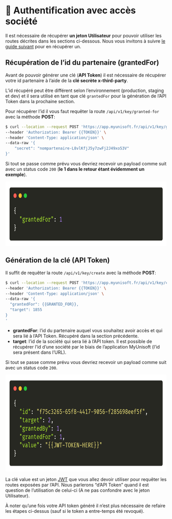 # 🔸 Authentification avec accès société

Il est nécessaire de récupérer **un jeton Utilisateur** pour pouvoir utiliser les routes décrites dans les sections ci-dessous. Nous vous invitons à suivre [le guide suivant](./user.md) pour en récupérer un.

## Récupération de l’id du partenaire (grantedFor)
Avant de pouvoir générer une clé (**API Token**) il est nécessaire de récupérer votre id partenaire à l’aide de la **clé secrète x-third-party**.

L’id récupéré peut être différent selon l’environnement (production, staging et dev) et  il sera utilisé en tant que clé `grantedFor` pour la génération de l’API Token dans la prochaine section.

Pour récupérer l’id il vous faut requêter la route `/api/v1/key/granted-for` avec la méthode **POST**:
```bash
$ curl --location --request POST 'https://app.myunisoft.fr/api/v1/key/granted-for' \
--header 'Authorization: Bearer {{TOKEN}}' \
--header 'Content-Type: application/json' \
--data-raw '{
    "secret": "nompartenaire-L8vlKfjJ5y7zwFj2J49xo53V"
}'
```

Si tout se passe comme  prévu vous devriez recevoir un payload comme suit avec un status code `200` (**le 1 dans le retour étant évidemment un exemple**). 
<p align="center">
<img src="../images/societe_auth_granted.png" height="200">
</p>

## Génération de la clé (API Token)

Il suffit de requêter la route `/api/v1/key/create` avec la méthode **POST**:
```bash
$ curl --location --request POST 'https://app.myunisoft.fr/api/v1/key/create' \
--header 'Authorization: Bearer {{TOKEN}}' \
--header 'Content-Type: application/json' \
--data-raw '{
  "grantedFor": {{GRANTED_FOR}},
  "target": 1855
}
'
```

- **grantedFor**: l’id du partenaire auquel vous souhaitez avoir accès et qui sera lié à l’API Token. Récupéré dans la section précédente.
- **target**: l’id de la société qui sera lié à l’API token. Il est possible de récupérer l’id d’une société par le biais de l’application MyUnisoft (l’id sera présent dans l’URL).

Si tout se passe comme  prévu vous devriez recevoir un payload comme suit avec un status code `200`. 

<p align="center">
<img src="../images/societe_auth_key.png" height="300">
</p>

La clé value est un jeton [JWT](https://jwt.io/) que vous allez devoir utiliser pour requêter les routes exposées par l’API. Nous parlerons “d’API Token” quand il est question de l’utilisation de celui-ci (A ne pas confondre avec le jeton Utilisateur).

À noter qu’une fois votre API token généré il n’est plus nécessaire de refaire les étapes ci-dessus (sauf si le token a entre-temps été revoqué).

